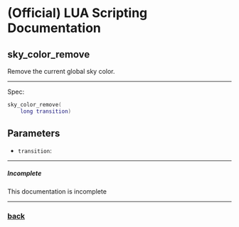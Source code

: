 
# (Official) LUA Scripting Documentation

## sky_color_remove

Remove the current global sky color.

___

Spec:

```lua
sky_color_remove(
	long transition)
```

## Parameters

- `transition`: 

___

##### Incomplete

This documentation is incomplete

___

### [back](../tints)
